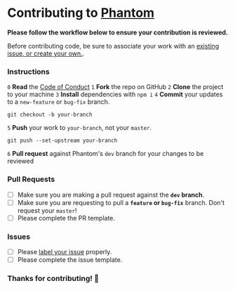 # Contributing to [Phantom](https://github.com/sidiousvic/phantom)

**Please follow the workflow below to ensure your contribution is reviewed.**

Before contributing code, be sure to associate your work with an [existing issue, or create your own.](https://github.com/sidiousvic/phantom/labels).

### Instructions

`0` **Read** the [Code of Conduct](./CODEOFCONDUCT.md)
`1` **Fork** the repo on GitHub
`2` **Clone** the project to your machine
`3` **Install** dependencies with `npm i`
`4` **Commit** your updates to a `new-feature` or `bug-fix` branch.

`git checkout -b your-branch`

`5` **Push** your work to `your-branch`, not your `master`.

`git push --set-upstream your-branch`

`6` **Pull request** against Phantom's `dev` branch for your changes to be reviewed

### Pull Requests

- [ ] Make sure you are making a pull request against the **`dev` branch**.
- [ ] Make sure you are requesting to pull a **`feature` or `bug-fix`** branch. Don't request your `master`!
- [ ] Please complete the PR template.

### Issues

- [ ] Please [label your issue](https://github.com/sidiousvic/phantom/labels) properly.
- [ ] Please complete the issue template.

### Thanks for contributing! 👻
